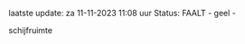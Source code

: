laatste update: 
za 11-11-2023 11:08   uur 
Status: FAALT - geel - 
<div class="service Y">schijfruimte</div>